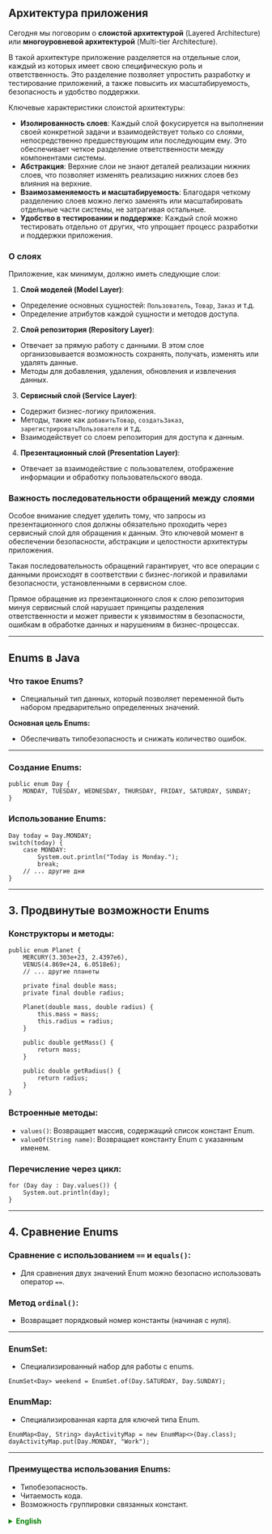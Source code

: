 ## Архитектура приложения

Сегодня мы поговорим о **слоистой архитектурой** (Layered Architecture) или **многоуровневой архитектурой** (Multi-tier Architecture). 

В такой архитектуре приложение разделяется на отдельные слои, каждый из которых имеет свою специфическую роль и ответственность.
Это разделение позволяет упростить разработку и тестирование приложений, а также повысить их масштабируемость, безопасность и удобство поддержки.

Ключевые характеристики слоистой архитектуры:

- **Изолированность слоев**: Каждый слой фокусируется на выполнении своей конкретной задачи и взаимодействует только со слоями, непосредственно предшествующим или последующим ему. Это обеспечивает четкое разделение ответственности между компонентами системы.
- **Абстракция**: Верхние слои не знают деталей реализации нижних слоев, что позволяет изменять реализацию нижних слоев без влияния на верхние.
- **Взаимозаменяемость и масштабируемость**: Благодаря четкому разделению слоев можно легко заменять или масштабировать отдельные части системы, не затрагивая остальные.
- **Удобство в тестировании и поддержке**: Каждый слой можно тестировать отдельно от других, что упрощает процесс разработки и поддержки приложения.

### О слоях
Приложение, как минимум, должно иметь следующие слои:

1. **Слой моделей (Model Layer)**:
  - Определение основных сущностей: `Пользователь`, `Товар`, `Заказ` и т.д.
  - Определение атрибутов каждой сущности и методов доступа.

2. **Слой репозитория (Repository Layer)**:
  - Отвечает за прямую работу с данными. В этом слое организовывается возможность сохранять, получать, изменять или удалять данные.
  - Методы для добавления, удаления, обновления и извлечения данных.

3. **Сервисный слой (Service Layer)**:
  - Содержит бизнес-логику приложения.
  - Методы, такие как `добавитьТовар`, `создатьЗаказ`, `зарегистрироватьПользователя` и т.д.
  - Взаимодействует со слоем репозитория для доступа к данным.

4. **Презентационный слой (Presentation Layer)**:
  - Отвечает за взаимодействие с пользователем, отображение информации и обработку пользовательского ввода.

### Важность последовательности обращений между слоями
Особое внимание следует уделить тому, что запросы из презентационного слоя должны обязательно проходить через сервисный слой для обращения к данным.
Это ключевой момент в обеспечении безопасности, абстракции и целостности архитектуры приложения. 

Такая последовательность обращений гарантирует, что все операции с данными происходят в соответствии с бизнес-логикой и правилами безопасности, установленными в сервисном слое. 

Прямое обращение из презентационного слоя к слою репозитория минуя сервисный слой нарушает принципы разделения ответственности и может привести к уязвимостям в безопасности, ошибкам в обработке данных и нарушениям в бизнес-процессах.

---

## Enums в Java

### Что такое Enums?
- Специальный тип данных, который позволяет переменной быть набором предварительно определенных значений.

**Основная цель Enums:**
- Обеспечивать типобезопасность и снижать количество ошибок.

---

### Создание Enums:
```
public enum Day {
    MONDAY, TUESDAY, WEDNESDAY, THURSDAY, FRIDAY, SATURDAY, SUNDAY;
}
```

### Использование Enums:
```
Day today = Day.MONDAY;
switch(today) {
    case MONDAY:
        System.out.println("Today is Monday.");
        break;
    // ... другие дни
}
```

---

## 3. Продвинутые возможности Enums

### Конструкторы и методы:
```
public enum Planet {
    MERCURY(3.303e+23, 2.4397e6),
    VENUS(4.869e+24, 6.0518e6);
    // ... другие планеты

    private final double mass;
    private final double radius;

    Planet(double mass, double radius) {
        this.mass = mass;
        this.radius = radius;
    }

    public double getMass() {
        return mass;
    }

    public double getRadius() {
        return radius;
    }
}
```

### Встроенные методы:
- `values()`: Возвращает массив, содержащий список констант Enum.
- `valueOf(String name)`: Возвращает константу Enum с указанным именем.

### Перечисление через цикл:
```
for (Day day : Day.values()) {
    System.out.println(day);
}
```

---

## 4. Сравнение Enums

### Сравнение с использованием `==` и `equals()`:
- Для сравнения двух значений Enum можно безопасно использовать оператор `==`.

### Метод `ordinal()`:
- Возвращает порядковый номер константы (начиная с нуля).

---

### EnumSet:
- Специализированный набор для работы с enums.
```
EnumSet<Day> weekend = EnumSet.of(Day.SATURDAY, Day.SUNDAY);
```

### EnumMap:
- Специализированная карта для ключей типа Enum.
```
EnumMap<Day, String> dayActivityMap = new EnumMap<>(Day.class);
dayActivityMap.put(Day.MONDAY, "Work");
```

---
### Преимущества использования Enums:
- Типобезопасность.
- Читаемость кода.
- Возможность группировки связанных констант.


<details style="margin-top: 16px">
  <summary style="cursor: pointer; color: green;"><b>English</b></summary>

## Application Architecture

Today, we're going to discuss **Layered Architecture** or **Multi-tier Architecture**.

In such an architecture, an application is divided into separate layers, each with its specific role and responsibility. This separation simplifies the development and testing of applications, as well as enhances their scalability, security, and maintenance ease.

Key characteristics of layered architecture:

- **Layer Isolation**: Each layer focuses on performing its specific task and interacts only with the layer directly preceding or following it. This ensures a clear separation of responsibilities between the system's components.
- **Abstraction**: Upper layers are unaware of the implementation details of lower layers, allowing changes to the implementation of lower layers without affecting the upper ones.
- **Interchangeability and Scalability**: Thanks to the clear separation of layers, individual parts of the system can be easily replaced or scaled without affecting the rest.
- **Ease of Testing and Maintenance**: Each layer can be tested independently from the others, simplifying the development process and application maintenance.

### About the Layers
An application should, at a minimum, have the following layers:

1. **Model Layer**:
    - Definition of main entities: `User`, `Product`, `Order`, etc.
    - Definition of attributes for each entity and access methods.

2. **Repository Layer**:
    - Responsible for direct data manipulation. This layer organizes the ability to save, retrieve, modify, or delete data.
    - Methods for adding, removing, updating, and extracting data.

3. **Service Layer**:
    - Contains the application's business logic.
    - Methods such as `addProduct`, `createOrder`, `registerUser`, etc.
    - Interacts with the repository layer to access data.

4. **Presentation Layer**:
    - Responsible for user interaction, displaying information, and handling user input.

### Importance of Layer Sequence in Accessing Data
It's crucial that requests from the presentation layer must always pass through the service layer to access the data.
This key aspect ensures that all data operations occur in accordance with the business logic and security rules set in the service layer.

Direct access from the presentation layer to the repository layer, bypassing the service layer, violates the principles of responsibility separation and can lead to security vulnerabilities, data processing errors, and business process breaches.

---

## Enums in Java
### What are Enums?
- A special data type that allows a variable to be a set of predefined constants.

**Main Purpose of Enums:**
- To provide type safety and reduce the number of errors.

---

### Creating Enums:
```
public enum Day {
    MONDAY, TUESDAY, WEDNESDAY, THURSDAY, FRIDAY, SATURDAY, SUNDAY;
}
```

### Using Enums:
```
Day today = Day.MONDAY;
switch(today) {
    case MONDAY:
        System.out.println("Today is Monday.");
        break;
    // ... other days
}
```

---

## 3. Advanced Features of Enums

### Constructors and Methods:
```
public enum Planet {
    MERCURY(3.303e+23, 2.4397e6),
    VENUS(4.869e+24, 6.0518e6);
    // ... other planets

    private final double mass;
    private final double radius;

    Planet(double mass, double radius) {
        this.mass = mass;
        this.radius = radius;
    }

    public double getMass() {
        return mass;
    }

    public double getRadius() {
        return radius;
    }
}
```

### Built-in Methods:
- `values()`: Returns an array containing the list of Enum constants.
- `valueOf(String name)`: Returns the Enum constant of the specified name.

### Iterating through Enums:
```
for (Day day : Day.values()) {
    System.out.println(day);
}
```

---

## 4. Comparing Enums

### Comparison Using `==` and `equals()`:
- You can safely use the `==` operator to compare two Enum values.

### The `ordinal()` Method:
- Returns the ordinal number of the constant (starting from zero).

---

### EnumSet:
- A specialized set for use with enum types.
```
EnumSet<Day> weekend = EnumSet.of(Day.SATURDAY, Day.SUNDAY);
```

### EnumMap:
- A specialized map for use with enum keys.
```
EnumMap<Day, String> dayActivityMap = new EnumMap<>(Day.class);
dayActivityMap.put(Day.MONDAY, "Work");
```

---
### Advantages of Using Enums:
- Type safety.
- Code readability.
- The ability to group related constants.

</details>